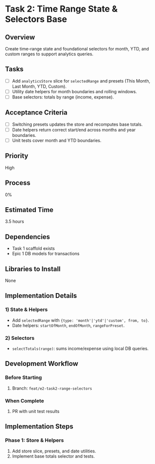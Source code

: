 # Task 2: Time Range State & Selectors Base

## Overview

Create time-range state and foundational selectors for month, YTD, and custom ranges to support analytics queries.

## Tasks

- [ ] Add `analyticsStore` slice for `selectedRange` and presets (This Month, Last Month, YTD, Custom).
- [ ] Utility date helpers for month boundaries and rolling windows.
- [ ] Base selectors: totals by range (income, expense).

## Acceptance Criteria

- [ ] Switching presets updates the store and recomputes base totals.
- [ ] Date helpers return correct start/end across months and year boundaries.
- [ ] Unit tests cover month and YTD boundaries.

## Priority

High

## Process

0%

## Estimated Time

3.5 hours

## Dependencies

- Task 1 scaffold exists
- Epic 1 DB models for transactions

## Libraries to Install

None

## Implementation Details

### 1) State & Helpers

- Add `selectedRange` with `{type: 'month'|'ytd'|'custom', from, to}`.
- Date helpers: `startOfMonth`, `endOfMonth`, `rangeForPreset`.

### 2) Selectors

- `selectTotals(range)`: sums income/expense using local DB queries.

## Development Workflow

### Before Starting
1. Branch: `feat/e2-task2-range-selectors`

### When Complete
1. PR with unit test results

## Implementation Steps

### Phase 1: Store & Helpers
1. Add store slice, presets, and date utilities.
2. Implement base totals selector and tests.
